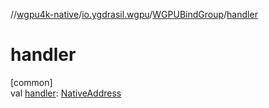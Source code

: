 //[wgpu4k-native](../../../index.md)/[io.ygdrasil.wgpu](../index.md)/[WGPUBindGroup](index.md)/[handler](handler.md)

# handler

[common]\
val [handler](handler.md): [NativeAddress](../../ffi/-native-address/index.md)